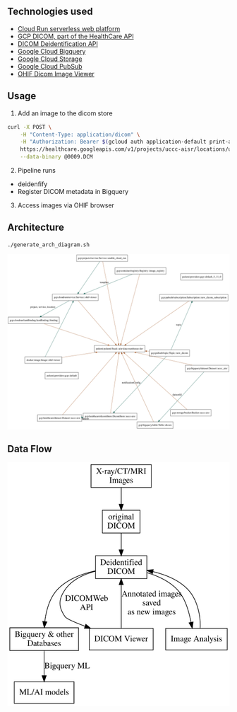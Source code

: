 ## Technologies used

- [Cloud Run serverless web platform](https://cloud.google.com/run)
- [GCP DICOM, part of the HealthCare API](https://cloud.google.com/healthcare-api/docs/concepts/dicom)
- [DICOM Deidentification API](https://cloud.google.com/healthcare-api/docs/how-tos/dicom-deidentify)
- [Google Cloud Bigquery](https://cloud.google.com/bigquery)
- [Google Cloud Storage](https://cloud.google.com/storage)
- [Google Cloud PubSub](https://cloud.google.com/pubsub)
- [OHIF Dicom Image Viewer](https://ohif.org/)

## Usage

1. Add an image to the dicom store

``` sh
curl -X POST \
    -H "Content-Type: application/dicom" \
    -H "Authorization: Bearer $(gcloud auth application-default print-access-token)" \
    https://healthcare.googleapis.com/v1/projects/uccc-aisr/locations/us-central1/datasets/uccc-aisr-b67a21b/dicomStores/uccc-aisr-ba50ed5/dicomWeb/studies \
    --data-binary @0009.DCM
```

2. Pipeline runs
- deidenfify
- Register DICOM metadata in Bigquery

3. Access images via OHIF browser


## Architecture

```
./generate_arch_diagram.sh
```

![AISR Data Warehouse Architecture](architecture.svg)

## Data Flow

![AISR Data Warehouse Data Flow](dataflow.svg)
